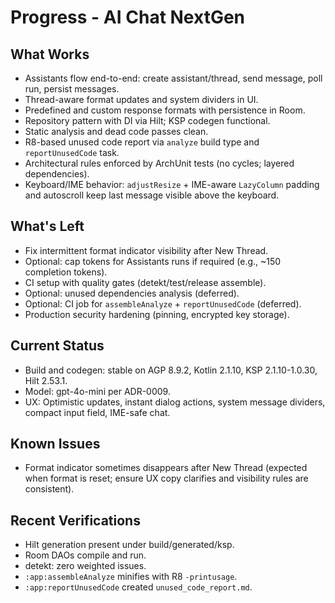 # Progress - AI Chat NextGen

## What Works
- Assistants flow end-to-end: create assistant/thread, send message, poll run, persist messages.
- Thread-aware format updates and system dividers in UI.
- Predefined and custom response formats with persistence in Room.
- Repository pattern with DI via Hilt; KSP codegen functional.
- Static analysis and dead code passes clean.
- R8-based unused code report via `analyze` build type and `reportUnusedCode` task.
- Architectural rules enforced by ArchUnit tests (no cycles; layered dependencies).
 - Keyboard/IME behavior: `adjustResize` + IME-aware `LazyColumn` padding and autoscroll keep last message visible above the keyboard.

## What's Left
- Fix intermittent format indicator visibility after New Thread.
- Optional: cap tokens for Assistants runs if required (e.g., ~150 completion tokens).
- CI setup with quality gates (detekt/test/release assemble).
- Optional: unused dependencies analysis (deferred).
- Optional: CI job for `assembleAnalyze` + `reportUnusedCode` (deferred).
- Production security hardening (pinning, encrypted key storage).

## Current Status
- Build and codegen: stable on AGP 8.9.2, Kotlin 2.1.10, KSP 2.1.10-1.0.30, Hilt 2.53.1.
- Model: gpt-4o-mini per ADR-0009.
- UX: Optimistic updates, instant dialog actions, system message dividers, compact input field, IME-safe chat.

## Known Issues
- Format indicator sometimes disappears after New Thread (expected when format is reset; ensure UX copy clarifies and visibility rules are consistent).

## Recent Verifications
- Hilt generation present under build/generated/ksp.
- Room DAOs compile and run.
- detekt: zero weighted issues.
- `:app:assembleAnalyze` minifies with R8 `-printusage`.
- `:app:reportUnusedCode` created `unused_code_report.md`.


